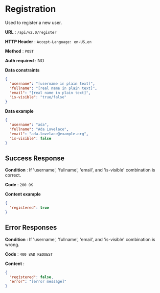 # Registration

Used to register a new user.

**URL** : `/api/v2.0/register`

**HTTP Header** : `Accept-Language: en-US,en`

**Method** : `POST`

**Auth required** : NO

**Data constraints**

```json
{
  "username": "[username in plain text]",
  "fullname": "[real name in plain text]",
  "email": "[real name in plain text]",
  "is-visible": "true/false"
}
```

**Data example**

```json
{
  "username": "ada",
  "fullname": "Ada Lovelace",
  "email": "ada.lovelace@example.org",
  "is-visible": false
}
```

## Success Response

**Condition** : If 'username', 'fullname', 'email', and 'is-visible' combination is correct.

**Code** : `200 OK`

**Content example**

```json
{
  "registered": true
}
```

## Error Responses

**Condition** : If 'username', 'fullname', 'email', and 'is-visible' combination is wrong.

**Code** : `400 BAD REQUEST`

**Content** :

```json
{
  "registered": false,
  "error": "[error message]"
}
```
